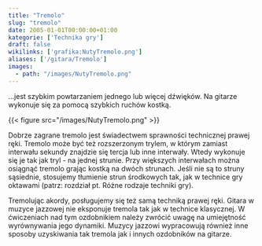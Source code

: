 ```yaml
---
title: "Tremolo"
slug: "tremolo"
date: 2005-01-01T00:00:00+01:00
kategorie: ['Technika gry']
draft: false
wikilinks: ['grafika:NutyTremolo.png']
aliases: ['/gitara/Tremolo']
images:
  - path: "/images/NutyTremolo.png"
---
```

...jest szybkim powtarzaniem jednego lub więcej dźwięków. Na gitarze
wykonuje się za pomocą szybkich ruchów kostką.

{{< figure src="/images/NutyTremolo.png" >}}

Dobrze zagrane tremolo jest świadectwem sprawności technicznej prawej
ręki. Tremolo może być też rozszerzonym trylem, w którym zamiast
interwału sekundy znajdzie się tercja lub inne interwały. Wtedy wykonuje
się je tak jak tryl - na jednej strunie. Przy większych interwałach
można osiągnąć tremolo grając kostką na dwóch strunach. Jeśli nie są to
struny sąsiednie, stosujemy tłumienie strun środkowych tak, jak w
technice gry oktawami (patrz: rozdział pt. Różne rodzaje techniki gry).

Tremolując akordy, posługujemy się też samą techniką prawej ręki. Gitara
w muzyce jazzowej nie eksponuje tremola tak jak w technice klasycznej. W
ćwiczeniach nad tym ozdobnikiem należy zwrócić uwagę na umiejętność
wyrównywania jego dynamiki. Muzycy jazzowi wypracowują również inne
sposoby uzyskiwania tak tremola jak i innych ozdobników na gitarze.


